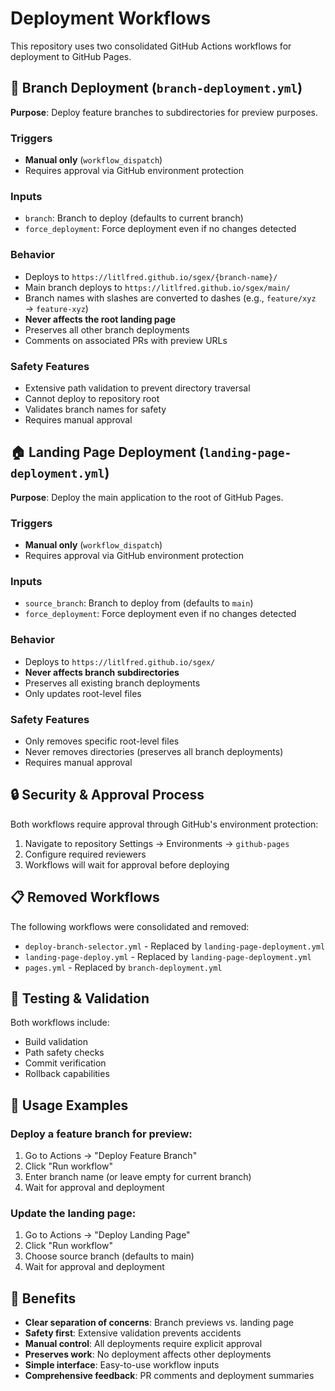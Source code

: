 # Deployment Workflows

This repository uses two consolidated GitHub Actions workflows for deployment to GitHub Pages.

## 🚀 Branch Deployment (`branch-deployment.yml`)

**Purpose**: Deploy feature branches to subdirectories for preview purposes.

### Triggers
- **Manual only** (`workflow_dispatch`)
- Requires approval via GitHub environment protection

### Inputs
- `branch`: Branch to deploy (defaults to current branch)
- `force_deployment`: Force deployment even if no changes detected

### Behavior
- Deploys to `https://litlfred.github.io/sgex/{branch-name}/`
- Main branch deploys to `https://litlfred.github.io/sgex/main/`
- Branch names with slashes are converted to dashes (e.g., `feature/xyz` → `feature-xyz`)
- **Never affects the root landing page**
- Preserves all other branch deployments
- Comments on associated PRs with preview URLs

### Safety Features
- Extensive path validation to prevent directory traversal
- Cannot deploy to repository root
- Validates branch names for safety
- Requires manual approval

## 🏠 Landing Page Deployment (`landing-page-deployment.yml`)

**Purpose**: Deploy the main application to the root of GitHub Pages.

### Triggers
- **Manual only** (`workflow_dispatch`)
- Requires approval via GitHub environment protection

### Inputs
- `source_branch`: Branch to deploy from (defaults to `main`)
- `force_deployment`: Force deployment even if no changes detected

### Behavior
- Deploys to `https://litlfred.github.io/sgex/`
- **Never affects branch subdirectories**
- Preserves all existing branch deployments
- Only updates root-level files

### Safety Features
- Only removes specific root-level files
- Never removes directories (preserves all branch deployments)
- Requires manual approval

## 🔒 Security & Approval Process

Both workflows require approval through GitHub's environment protection:
1. Navigate to repository Settings → Environments → `github-pages`
2. Configure required reviewers
3. Workflows will wait for approval before deploying

## 📋 Removed Workflows

The following workflows were consolidated and removed:
- `deploy-branch-selector.yml` - Replaced by `landing-page-deployment.yml`
- `landing-page-deploy.yml` - Replaced by `landing-page-deployment.yml`
- `pages.yml` - Replaced by `branch-deployment.yml`

## 🧪 Testing & Validation

Both workflows include:
- Build validation
- Path safety checks
- Commit verification
- Rollback capabilities

## 📝 Usage Examples

### Deploy a feature branch for preview:
1. Go to Actions → "Deploy Feature Branch"
2. Click "Run workflow"
3. Enter branch name (or leave empty for current branch)
4. Wait for approval and deployment

### Update the landing page:
1. Go to Actions → "Deploy Landing Page"  
2. Click "Run workflow"
3. Choose source branch (defaults to main)
4. Wait for approval and deployment

## 🎯 Benefits

- **Clear separation of concerns**: Branch previews vs. landing page
- **Safety first**: Extensive validation prevents accidents
- **Manual control**: All deployments require explicit approval
- **Preserves work**: No deployment affects other deployments
- **Simple interface**: Easy-to-use workflow inputs
- **Comprehensive feedback**: PR comments and deployment summaries